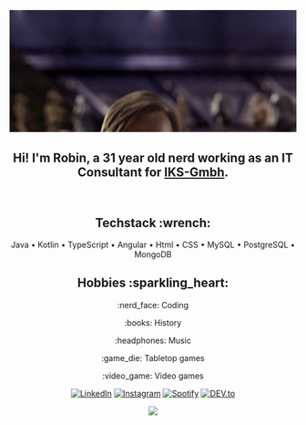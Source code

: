 <p align="center">
  <img alt="Hello There" src="https://github.com/IKS-Ploetzwich/IKS-Ploetzwich/blob/master/img/hello-there.gif">
</p>


<h2 align="center">
  Hi! I'm <strong>Robin</strong>, a 31 year old nerd working as an IT Consultant for <a href="https://github.com/iks-gmbh" target="_blank">IKS-Gmbh</a>.
</h2>
<br>
<!--
<p align="center">
  <img src="https://github-readme-stats.vercel.app/api/top-langs/?username=iks-ploetzwich&count_private=true&theme=onedark" />
</p>
-->
<h2 align="center">Techstack :wrench:</h2>
<p align="center">Java • Kotlin • TypeScript • Angular • Html • CSS  • MySQL • PostgreSQL • MongoDB</p>

<h2 align="center">Hobbies :sparkling_heart:</h2>
<p align="center">:nerd_face: Coding</p>
<p align="center">:books: History</p>
<p align="center">:headphones: Music</p>
<p align="center">:game_die: Tabletop games</p>
<p align="center">:video_game: Video games</p>

<p align="center">
<a href="https://www.linkedin.com/in/ploetzwich/" target="_blank"><img src="https://img.shields.io/badge/LinkedIn-%230077B5.svg?&style=flat-square&logo=linkedin&logoColor=white" alt="LinkedIn"></a>
<a href="https://www.instagram.com/rwbn_" target="_blank"><img src="https://img.shields.io/badge/Instagram-%23E4405F.svg?&style=flat-square&logo=instagram&logoColor=white" alt="Instagram"></a>
<a href="https://open.spotify.com/user/1127312991?si=u6qohe5sTp2t6TyZRqUfog" target="_blank"><img src="https://img.shields.io/badge/Spotify-%231ED760.svg?&style=flat-square&logo=spotify&logoColor=white" alt="Spotify"></a>
<a href="https://dev.to/iksploetzwich" target="_blank"><img src="https://img.shields.io/badge/DEV-%230A0A0A.svg?&style=flat-square&logo=DEV.to&logoColor=white" alt="DEV.to"></a>
</p>
<p align="center">
<a href="https://hits.seeyoufarm.com"/><img src="https://hits.seeyoufarm.com/api/count/incr/badge.svg?url=https%3A%2F%2Fgithub.com%2FIKS-Ploetzwich"/></a>
</p>
